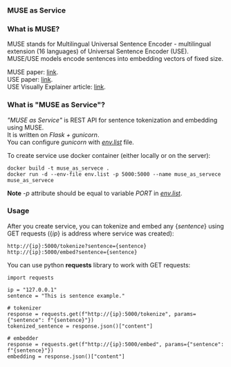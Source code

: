 ### MUSE as Service

### What is MUSE?
MUSE stands for Multilingual Universal Sentence Encoder - multilingual extension (16 languages) of Universal Sentence Encoder (USE).<br>
MUSE/USE models encode sentences into embedding vectors of fixed size.

MUSE paper: [link](https://arxiv.org/abs/1907.04307). <br>
USE paper: [link](https://arxiv.org/abs/1803.11175). <br>
USE Visually Explainer article: [link](https://amitness.com/2020/06/universal-sentence-encoder/). <br>

### What is "MUSE as Service"?
*"MUSE as Service"* is REST API for sentence tokenization and embedding using MUSE.<br>
It is written on *Flask + gunicorn*.<br>
You can configure *gunicorn* with [*env.list*](env.list) file.

To create service use docker container (either locally or on the server):
```
docker build -t muse_as_servece .
docker run -d --env-file env.list -p 5000:5000 --name muse_as_servece muse_as_servece
```
**Note** *-p* attribute should be equal to variable *PORT* in [*env.list*](env.list).<br>

### Usage
After you create service, you can tokenize and embed any {*sentence*} using GET requests ({*ip*} is address where service was created):
```
http://{ip}:5000/tokenize?sentence={sentence}
http://{ip}:5000/embed?sentence={sentence}
```

You can use python **requests** library to work with GET requests:
```python3
import requests

ip = "127.0.0.1"
sentence = "This is sentence example."

# tokenizer
response = requests.get(f"http://{ip}:5000/tokenize", params={"sentence": f"{sentence}"})
tokenized_sentence = response.json()["content"]

# embedder
response = requests.get(f"http://{ip}:5000/embed", params={"sentence": f"{sentence}"})
embedding = response.json()["content"]
```
